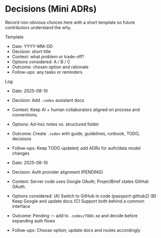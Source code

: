  # Decisions (Mini ADRs)

 Record non-obvious choices here with a short template so future contributors understand the why.

 Template
 - Date: YYYY-MM-DD
 - Decision: short title
 - Context: what problem or trade-off?
 - Options considered: A / B / C
 - Outcome: chosen option and rationale
 - Follow-ups: any tasks or reminders

Log
- Date: 2025-08-10
- Decision: Add `.codex` assistant docs
- Context: Keep AI + human collaborators aligned on process and conventions.
- Options: Ad-hoc notes vs. structured folder
- Outcome: Create `.codex` with guide, guidelines, runbook, TODO, decisions
- Follow-ups: Keep TODO updated; add ADRs for auth/data model changes

- Date: 2025-08-10
- Decision: Auth provider alignment (PENDING)
- Context: Server code uses Google OAuth; ProjectBrief states GitHub OAuth.
- Options considered: (A) Switch to GitHub in code (passport-github2) (B) Keep Google and update docs (C) Support both behind a common interface
- Outcome: Pending — add to `.codex/TODO.md` and decide before expanding auth flows
- Follow-ups: Choose option; update docs and routes accordingly
